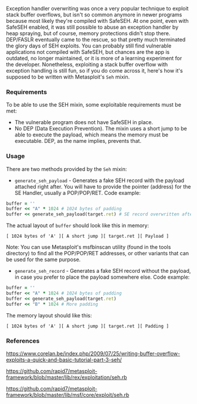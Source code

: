 Exception handler overwriting was once a very popular technique to exploit stack buffer overflows, but isn't so common anymore in newer programs because most likely they're compiled with SafeSEH. At one point, even with SafeSEH enabled, it was still possible to abuse an exception handler by heap spraying, but of course, memory protections didn't stop there. DEP/FASLR eventually came to the rescue, so that pretty much terminated the glory days of SEH exploits. You can probably still find vulnerable applications not compiled with SafeSEH, but chances are the app is outdated, no longer maintained, or it is more of a learning experiment for the developer. Nonetheless, exploiting a stack buffer overflow with exception handling is still fun, so if you do come across it, here's how it's supposed to be written with Metasploit's ```Seh``` mixin.

### Requirements

To be able to use the SEH mixin, some exploitable requirements must be met:

* The vulnerable program does not have SafeSEH in place.
* No DEP (Data Execution Prevention). The mixin uses a short jump to be able to execute the payload, which means the memory must be executable. DEP, as the name implies, prevents that.

### Usage

There are two methods provided by the ```Seh``` mixin:

* ```generate_seh_payload``` - Generates a fake SEH record with the payload attached right after. You will have to provide the pointer (address) for the SE Handler, usually a POP/POP/RET. Code example:

```ruby
buffer = ''
buffer << "A" * 1024 # 1024 bytes of padding
buffer << generate_seh_payload(target.ret) # SE record overwritten after 1024 bytes
```

The actual layout of ```buffer``` should look like this in memory:

```
[ 1024 bytes of 'A' ][ A short jump ][ target.ret ][ Payload ]
```

Note: You can use Metasploit's msfbinscan utility (found in the tools directory) to find all the POP/POP/RET addresses, or other variants that can be used for the same purpose.

* ```generate_seh_record``` - Generates a fake SEH record without the payload, in case you prefer to place the payload somewhere else. Code example:

```ruby
buffer = ''
buffer << "A" * 1024 # 1024 bytes of padding
buffer << generate_seh_payload(target.ret)
buffer << "B" * 1024 # More padding
```

The memory layout should like this:

```
[ 1024 bytes of 'A' ][ A short jump ][ target.ret ][ Padding ]
```

### References

https://www.corelan.be/index.php/2009/07/25/writing-buffer-overflow-exploits-a-quick-and-basic-tutorial-part-3-seh/

https://github.com/rapid7/metasploit-framework/blob/master/lib/rex/exploitation/seh.rb

https://github.com/rapid7/metasploit-framework/blob/master/lib/msf/core/exploit/seh.rb
